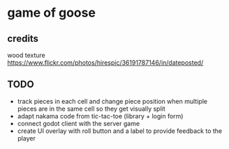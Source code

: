 # game of goose

## credits

wood texture
https://www.flickr.com/photos/hirespic/36191787146/in/dateposted/


## TODO

- track pieces in each cell and change piece position when multiple pieces are in the same cell so they get visually split
- adapt nakama code from tic-tac-toe (library + login form)
- connect godot client with the server game
- create UI overlay with roll button and a label to provide feedback to the player
